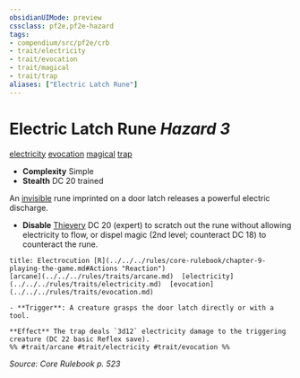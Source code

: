 ```yaml
---
obsidianUIMode: preview
cssclass: pf2e,pf2e-hazard
tags:
- compendium/src/pf2e/crb
- trait/electricity
- trait/evocation
- trait/magical
- trait/trap
aliases: ["Electric Latch Rune"]
---
```

# Electric Latch Rune *Hazard 3*  
[electricity](../../../Rules/traits/electricity.md)  [evocation](../../../Rules/traits/evocation.md)  [magical](../../../Rules/traits/magical.md)  [trap](../../../Rules/traits/trap.md)  

- **Complexity** Simple
- **Stealth** DC 20 trained  

An [invisible](../../../Rules/conditions.md#Invisible) rune imprinted on a door latch releases a powerful electric discharge.

- **Disable** [Thievery](../../skills.md#Thievery) DC 20 (expert) to scratch out the rune without allowing electricity to flow, or dispel magic (2nd level; counteract DC 18) to counteract the rune.  
     
```ad-embed-ability
title: Electrocution [R](../../../rules/core-rulebook/chapter-9-playing-the-game.md#Actions "Reaction")
[arcane](../../../rules/traits/arcane.md)  [electricity](../../../rules/traits/electricity.md)  [evocation](../../../rules/traits/evocation.md)  

- **Trigger**: A creature grasps the door latch directly or with a tool.

**Effect** The trap deals `3d12` electricity damage to the triggering creature (DC 22 basic Reflex save).  
%% #trait/arcane #trait/electricity #trait/evocation %%
```

*Source: Core Rulebook p. 523*
